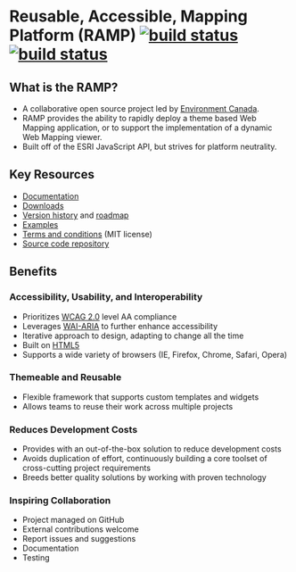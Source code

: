 # Reusable, Accessible, Mapping Platform (RAMP) [![build status](https://api.travis-ci.com/RAMP-PCAR/RAMP-PCAR.svg?token=anSdnpWxEpyskkPtDLjm)](https://travis-ci.com) [![build status](https://cdn.gruntjs.com/builtwith.png)](http://gruntjs.com)

## What is the RAMP?

* A collaborative open source project led by [Environment Canada](http://ec.gc.ca/).
* RAMP provides the ability to rapidly deploy a theme based Web Mapping application, or to support the implementation of a dynamic Web Mapping viewer.
* Built off of the ESRI JavaScript API, but strives for platform neutrality.


## Key Resources

* [Documentation](http://ramp-pcar.github.io/docs/index-en.html)
* [Downloads](http://ramp-pcar.github.io/versions/download-en.html)
* [Version history](http://ramp-pcar.github.io/versions/index-en.html) and [roadmap](http://ramp-pcar.github.io/versions/roadmap-en.html)
* [Examples](http://ramp-pcar.github.io/demos/index-en.html)
* [Terms and conditions](http://ramp-pcar.github.io/license-en.html) (MIT license)
* [Source code repository](https://github.com/RAMP-PCAR/RAMP-PCAR)

## Benefits

### Accessibility, Usability, and Interoperability

* Prioritizes [WCAG 2.0](http://www.w3.org/TR/WCAG20/) level AA compliance
* Leverages [WAI-ARIA](http://www.w3.org/TR/wai-aria/) to further enhance accessibility
* Iterative approach to design, adapting to change all the time
* Built on [HTML5](http://www.w3.org/TR/html5/)
* Supports a wide variety of browsers (IE, Firefox, Chrome, Safari, Opera)

### Themeable and Reusable

* Flexible framework that supports custom templates and widgets
* Allows teams to reuse their work across multiple projects

### Reduces Development Costs

* Provides with an out-of-the-box solution to reduce development costs
* Avoids duplication of effort, continuously building a core toolset of cross-cutting project requirements
* Breeds better quality solutions by working with proven technology

### Inspiring Collaboration

* Project managed on GitHub
* External contributions welcome
* Report issues and suggestions
* Documentation
* Testing

